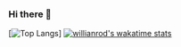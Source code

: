 ### Hi there 👋

<!--
**Lacoste27/Lacoste27** is a ✨ _special_ ✨ repository because its `README.md` (this file) appears on your GitHub profile.

Here are some ideas to get you started:

- 🔭 I’m currently working on ...
- 🌱 I’m currently learning ...
- 👯 I’m looking to collaborate on ...
- 🤔 I’m looking for help with ...
- 💬 Ask me about ...
- 📫 How to reach me: ...
- 😄 Pronouns: ...
- ⚡ Fun fact: ...
-->

[![Top Langs](https://github-readme-stats.vercel.app/api/top-langs/?username=Lacoste27&layout=compact)]
[![willianrod's wakatime stats](https://github-readme-stats.vercel.app/api/wakatime?username=Lacoste27)](https://github.com/Lacoste27/Lacoste27)
